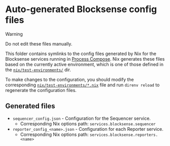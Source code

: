 # Auto-generated Blocksense config files

> [!WARNING]
> Do not edit these files manually.

This folder contains symlinks to the config files generated by Nix for the
Blocksense services running in [Process
Compose](https://github.com/F1bonacc1/process-compose). Nix generates these
files based on the currently active environment, which is one of those defined
in the [`nix/test-environments/`](/nix/test-environments) dir.

To make changes to the configuration, you should modify the corresponding
[`nix/test-environments/*.nix`](/nix/test-environments) file and run `direnv
reload` to regenerate the configuration files.

## Generated files

- `sequencer_config.json` - Configuration for the Sequencer service.
  - Corresponding Nix options path:
    `services.blocksense.sequencer`
- `reporter_config_<name>.json` - Configuration for each Reporter service.
  - Corresponding Nix options path:
    `services.blocksense.reporters.<name>`
